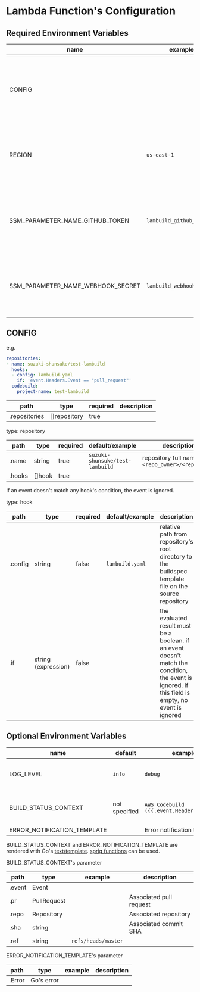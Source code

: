 # Lambda Function's Configuration

## Required Environment Variables

name | example | description
--- | --- | ---
CONFIG | | YAML string to filter events and map it to repository configuration and CodeBuild Project
REGION | `us-east-1` | AWS Region where Systems Manamager's Parameter Store and CodeBuild Project exist
SSM_PARAMETER_NAME_GITHUB_TOKEN | `lambuild_github_token` | Systems Manager's Parameter Name which GitHub Personal Access Token is registered
SSM_PARAMETER_NAME_WEBHOOK_SECRET | `lambuild_webhook_secret` | Systems Manager's Parameter Name which GitHub Webhook secret is registered

## CONFIG

e.g.

```yaml
repositories:
- name: suzuki-shunsuke/test-lambuild
  hooks:
  - config: lambuild.yaml
    if: 'event.Headers.Event == "pull_request"'
  codebuild:
    project-name: test-lambuild
```

path | type | required | description
--- | --- | --- | ----
.repositories | []repository | true |

type: repository

path | type | required | default/example | description
--- | --- | --- | --- | ---
.name | string | true | `suzuki-shunsuke/test-lambuild` | repository full name `<repo_owner>/<repo_name>`
.hooks | []hook | true | |

If an event doesn't match any hook's condition, the event is ignored.

type: hook

path | type | required | default/example | description
--- | --- | --- | --- | ---
.config | string | false | `lambuild.yaml` | relative path from repository's root directory to the buildspec template file on the source repository
.if | string (expression) | false | | the evaluated result must be a boolean. if an event doesn't match the condition, the event is ignored. If this field is empty, no event is ignored

## Optional Environment Variables

name | default | example | description
--- | --- | --- | ---
LOG_LEVEL | `info` | `debug` | log level of `lambuild`. [logrus](https://github.com/sirupsen/logrus) is being used
BUILD_STATUS_CONTEXT | not specified | `AWS Codebuild ({{.event.Headers.Event}})` | [`build-status-config-override`'s context](https://awscli.amazonaws.com/v2/documentation/api/latest/reference/codebuild/start-build.html)
ERROR_NOTIFICATION_TEMPLATE | | Error notification template

BUILD_STATUS_CONTEXT and ERROR_NOTIFICATION_TEMPLATE are rendered with Go's [text/template](https://golang.org/pkg/text/template/). [sprig functions](http://masterminds.github.io/sprig/) can be used.

BUILD_STATUS_CONTEXT's parameter

path | type | example | description
--- | --- | --- | ---
.event | Event | |
.pr | PullRequest | | Associated pull request
.repo | Repository | | Associated repository
.sha | string | | Associated commit SHA
.ref | string | `refs/heads/master` |

ERROR_NOTIFICATION_TEMPLATE's parameter

path | type | example | description
--- | --- | --- | ---
.Error | Go's error | |
